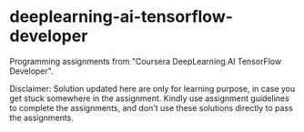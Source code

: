 # deeplearning-ai-tensorflow-developer
Programming assignments from "Coursera DeepLearning.AI TensorFlow Developer".

Disclaimer: Solution updated here are only for learning purpose, in case you get stuck somewhere in the assignment. Kindly use assignment guidelines to complete the assignments, and don't use these solutions directly to pass the assignments.
